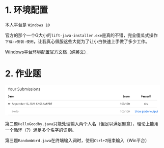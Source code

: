# 1. 环境配置

本人平台是 `Windows 10`

官方的那个一个G大小的`lift-java-installer.exe`是真的不错，完全傻瓜式操作`下载->安装-使用`，让我真心佩服这些大佬为了让小白快速上手做了多少工作。

[Windows平台环境配置官方文档（纯英文）](https://lift.cs.princeton.edu/java/windows/)

# 2. 作业题

![image-20210916163023085](assets/image-20210916163023085.png)

第二题`HelloGoodby.java`只能处理输入两个人名（但足以满足题意），理论上能用一个循环（?）满足多个名字的识别。

第三题`RandomWord.java`在终端输入词时，使用`Ctrl+Z`结束输入（Win平台）

